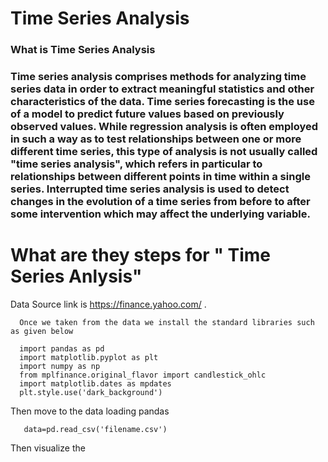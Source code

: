 # Time Series Analysis

### What is Time Series Analysis

### Time series analysis comprises methods for analyzing time series data in order to extract meaningful statistics and other characteristics of the data. Time series forecasting is the use of a model to predict future values based on previously observed values. While regression analysis is often employed in such a way as to test relationships between one or more different time series, this type of analysis is not usually called "time series analysis", which refers in particular to relationships between different points in time within a single series. Interrupted time series analysis is used to detect changes in the evolution of a time series from before to after some intervention which may affect the underlying variable.

# What are they steps for " Time Series Anlysis"

Data Source link is https://finance.yahoo.com/ .

      Once we taken from the data we install the standard libraries such as given below

      import pandas as pd
      import matplotlib.pyplot as plt
      import numpy as np
      from mplfinance.original_flavor import candlestick_ohlc
      import matplotlib.dates as mpdates
      plt.style.use('dark_background')

Then move to the data loading pandas

       data=pd.read_csv('filename.csv')

Then visualize the
